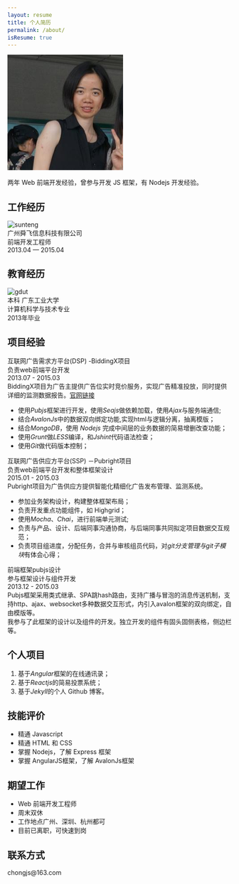 ```yaml
---
layout: resume
title: 个人简历
permalink: /about/
isResume: true
---
```



<article class="post-content">

<div class="desc">
	<div class="wrapper">
		<img class="" src="/data/me.jpg" alt="delilah" />
		<p class="">两年 Web 前端开发经验，曾参与开发 JS 框架，有 Nodejs 开发经验。</p>
	</div>
</div>

<h1 class="title wow flipInX" id="section-1"><i class="fa fa-building-o"></i> 工作经历</h1>
<div class="layout-col-2">
	<div class="l1">
		<img class="thumb" src="http://heydelilah.github.io/data/sunteng.jpg" alt="sunteng" />
	</div>
	<div class="l2">
		<div>广州舜飞信息科技有限公司</div>
		<span>前端开发工程师</span>
	</div>
	<div class="l3">2013.04 — 2015.04</div>
</div>

<h1 class="title wow flipInX" id="section-2"><i class="fa fa-graduation-cap"></i> 教育经历</h1>
<div class="layout-col-2">
	<div class="l1">
		<img class="thumb" src="http://heydelilah.github.io/data/gdut.jpeg" alt="gdut" />
	</div>
	<div class="l2">
		<div>本科 广东工业大学</div>
		<span>计算机科学与技术专业</span>
	</div>
	<div class="l3">2013年毕业</div>
</div>


<h1 class="title wow flipInX" id="section-3"><i class="fa fa-code-fork"></i> 项目经验</h1>

<div class="project">
	<div class="header">	
		<div class="fl">
			<div class="project-title wow slideInLeft">互联网广告需求方平台(DSP) -BiddingX项目</div>
			<span class="duty">负责web前端平台开发</span>	
		</div>
		<div class="fr">
			<span class="date wow bounceInRight">2013.07 - 2015.03</span>
		</div>
	</div>
	<div class="body">
		<div>BiddingX项目为广告主提供广告位实时竞价服务，实现广告精准投放，同时提供详细的监测数据报告。<a href="http://www.biddingx.com/" class="link" target="_blank">官网链接</a></div>
		<ul class="skills">
			<li>使用<i>Pubjs</i>框架进行开发，使用<i>Seajs</i>做依赖加载，使用<i>Ajax</i>与服务端通信;</li>
			<li>结合<i>AvalonJs</i>中的数据双向绑定功能,实现html与逻辑分离，抽离模版；</li>
			<li>结合<i>MongoDB</i>，使用 <i>Nodejs</i> 完成中间层的业务数据的简易增删改查功能；</li>
			<li>使用<i>Grunt</i>做<i>LESS</i>编译，和<i>Jshint</i>代码语法检查；</li>
			<li>使用<i>Git</i>做代码版本控制；</li>
		</ul>
	</div>
</div>

<div class="project">
	<div class="header">	
		<div class="fl">
			<div class="project-title wow slideInLeft">互联网广告供应方平台(SSP) －Pubright项目</div>
			<span class="duty">负责web前端平台开发和整体框架设计</span>	
		</div>
		<div class="fr">
			<span class="date wow bounceInRight">2015.01 - 2015.03</span>
		</div>
	</div>
	<div class="body">
		<div>Pubright项目为广告供应方提供智能化精细化广告发布管理、监测系统。</div>
		<ul class="skills">
			<li>参加业务架构设计，构建整体框架布局；</li>
			<li>负责开发重点功能组件，如 Highgrid；</li>
			<li>使用<i>Mocha</i>、<i>Chai</i>，进行前端单元测试;</li>
			<li>负责与产品、设计、后端同事沟通协商，与后端同事共同拟定项目数据交互规范；</li>
			<li>负责项目组进度，分配任务，合并与审核组员代码，对<i>git分支管理与git子模块</i>有体会心得；</li>
		</ul>
	</div>
</div>

<div class="project">
	<div class="header">	
		<div class="fl">
			<div class="project-title wow slideInLeft">前端框架pubjs设计</div>
			<span class="duty">参与框架设计与组件开发</span>	
		</div>
		<div class="fr">
			<span class="date wow bounceInRight">2013.12 - 2015.03</span>
		</div>
	</div>
	<div class="body">
		<div>Pubjs框架采用类式继承、SPA跳hash路由，支持广播与冒泡的消息传送机制，支持http、ajax、websocket多种数据交互形式，内引入avalon框架的双向绑定，自由模版等。</div>
		<div>我参与了此框架的设计以及组件的开发。独立开发的组件有固头固侧表格，侧边栏等。
		</div>
	</div>
</div>

<h1 class="title wow flipInX" id="section-4"><i class="fa fa-eye"></i> 个人项目</h1>

<ol class="skills">
	<li>基于<i>Angular</i>框架的在线通讯录；</li>
	<li>基于<i>Reactjs</i>的简易投票系统；</li>
	<li>基于<i>Jekyll</i>的个人 Github 博客。</li>
</ol>

<h1 class="title wow flipInX" id="section-5"><i class="fa fa-thumbs-o-up"></i> 技能评价</h1>

<ul>
	<li>精通 Javascript</li>
	<li>精通 HTML 和 CSS</li>
	<li>掌握 Nodejs，了解 Express 框架</li>
	<li>掌握 AngularJS框架，了解 AvalonJs框架</li>
</ul>

<h1 class="title wow flipInX" id="section-6"><i class="fa fa-map-marker"></i> 期望工作</h1>

<ul>
	<li>Web 前端开发工程师</li>
	<li>周末双休</li>
	<li>工作地点广州、深圳、杭州都可</li>
	<li>目前已离职，可快速到岗</li>
</ul>

<h1 class="title wow flipInX" id="section-7"><i class="fa fa-envelope-o"></i> 联系方式</h1>
<!-- <a class="fr" href="{{site.url}}data/download/resume.pdf" title="下载pdf版本"><i class="fa fa-file-pdf-o"></i> 下载pdf版本</a> -->
<p>chongjs@163.com</p>

</article>

